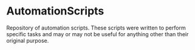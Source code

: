 # AutomationScripts
Repository of automation scripts. These scripts were written to perform specific tasks and may or may not be useful for anything other than their original purpose.
